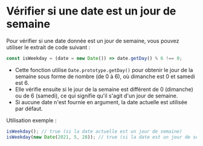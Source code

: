 # Vérifier si une date est un jour de semaine

Pour vérifier si une date donnée est un jour de semaine, vous pouvez utiliser le extrait de code suivant :

```js
const isWeekday = (date = new Date()) => date.getDay() % 6 !== 0;
```

- Cette fonction utilise `Date.prototype.getDay()` pour obtenir le jour de la semaine sous forme de nombre (de 0 à 6), où dimanche est 0 et samedi est 6.
- Elle vérifie ensuite si le jour de la semaine est différent de 0 (dimanche) ou de 6 (samedi), ce qui signifie qu'il s'agit d'un jour de semaine.
- Si aucune date n'est fournie en argument, la date actuelle est utilisée par défaut.

Utilisation exemple :

```js
isWeekday(); // true (si la date actuelle est un jour de semaine)
isWeekday(new Date(2021, 5, 28)); // true (si la date est un jour de semaine)
```
